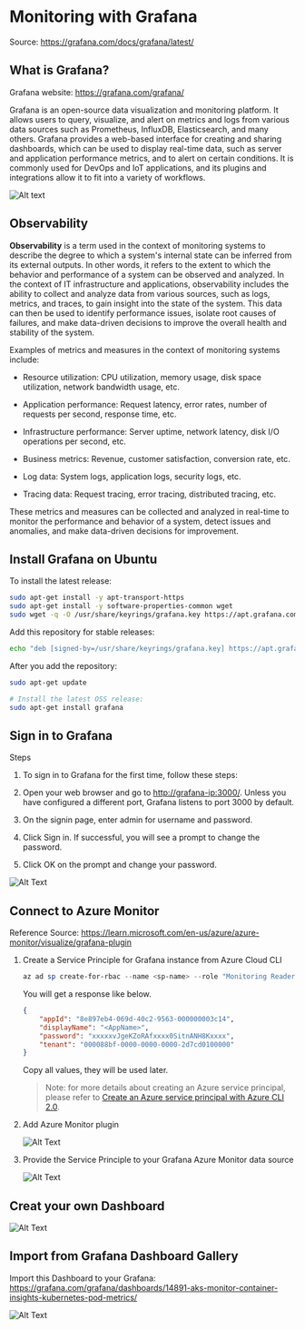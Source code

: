 # Monitoring with Grafana

Source: https://grafana.com/docs/grafana/latest/

## What is Grafana?

Grafana website: https://grafana.com/grafana/

Grafana is an open-source data visualization and monitoring platform. It allows users to query, visualize, and alert on metrics and logs from various data sources such as Prometheus, InfluxDB, Elasticsearch, and many others. Grafana provides a web-based interface for creating and sharing dashboards, which can be used to display real-time data, such as server and application performance metrics, and to alert on certain conditions. It is commonly used for DevOps and IoT applications, and its plugins and integrations allow it to fit into a variety of workflows.

![Alt text](images/grafana.png?raw=true)

## Observability

**Observability** is a term used in the context of monitoring systems to describe the degree to which a system's internal state can be inferred from its external outputs. In other words, it refers to the extent to which the behavior and performance of a system can be observed and analyzed. In the context of IT infrastructure and applications, observability includes the ability to collect and analyze data from various sources, such as logs, metrics, and traces, to gain insight into the state of the system. This data can then be used to identify performance issues, isolate root causes of failures, and make data-driven decisions to improve the overall health and stability of the system.

Examples of metrics and measures in the context of monitoring systems include:

- Resource utilization: CPU utilization, memory usage, disk space utilization, network bandwidth usage, etc.

- Application performance: Request latency, error rates, number of requests per second, response time, etc.

- Infrastructure performance: Server uptime, network latency, disk I/O operations per second, etc.

- Business metrics: Revenue, customer satisfaction, conversion rate, etc.

- Log data: System logs, application logs, security logs, etc.

- Tracing data: Request tracing, error tracing, distributed tracing, etc.

These metrics and measures can be collected and analyzed in real-time to monitor the performance and behavior of a system, detect issues and anomalies, and make data-driven decisions for improvement.

## Install Grafana on Ubuntu

To install the latest release:

```bash
sudo apt-get install -y apt-transport-https
sudo apt-get install -y software-properties-common wget
sudo wget -q -O /usr/share/keyrings/grafana.key https://apt.grafana.com/gpg.key
```

Add this repository for stable releases:

```bash
echo "deb [signed-by=/usr/share/keyrings/grafana.key] https://apt.grafana.com stable main" | sudo tee -a /etc/apt/sources.list.d/grafana.list
```

After you add the repository:

```bash
sudo apt-get update

# Install the latest OSS release:
sudo apt-get install grafana
```

## Sign in to Grafana

Steps

1. To sign in to Grafana for the first time, follow these steps:

2. Open your web browser and go to <http://grafana-ip:3000/>. Unless you have configured a different port, Grafana listens to port 3000 by default.

3. On the signin page, enter admin for username and password.

4. Click Sign in. If successful, you will see a prompt to change the password.

5. Click OK on the prompt and change your password.

![Alt Text](images/grafana-login.png?raw=true)

## Connect to Azure Monitor

Reference Source: https://learn.microsoft.com/en-us/azure/azure-monitor/visualize/grafana-plugin

1. Create a Service Principle for Grafana instance from Azure Cloud CLI

    ```PowerShell
    az ad sp create-for-rbac --name <sp-name> --role "Monitoring Reader" --scopes /subscriptions/<subscription-id>   
    ```

    You will get a response like below.

    ```json
    {
        "appId": "8e897eb4-069d-40c2-9563-000000003c14",
        "displayName": "<AppName>",
        "password": "xxxxxvJgeKZoRAfxxxx0SitnANH8Kxxxx",
        "tenant": "000088bf-0000-0000-0000-2d7cd0100000"
    }
    ```

    Copy all values, they will be used later.

    > Note: for more details about creating an Azure service principal, please refer to [Create an Azure service principal with Azure CLI 2.0](https://docs.microsoft.com/en-us/cli/azure/create-an-azure-service-principal-azure-cli?view=azure-cli-latest).

2. Add Azure Monitor plugin

    ![Alt Text](images/grafana-add-azure-monitor-plugin.png?raw=true)

3. Provide the Service Principle to your Grafana Azure Monitor data source 

    ![Alt Text](images/grafana-add-azure-monitor-data-source.png?raw=true)

## Creat your own Dashboard

![Alt Text](images/grafana-sample-dashboard.png?raw=true)

## Import from Grafana Dashboard Gallery

Import this Dashboard to your Grafana: <https://grafana.com/grafana/dashboards/14891-aks-monitor-container-insights-kubernetes-pod-metrics/>

![Alt Text](images/grafana-import-dashboard.png?raw=true)

